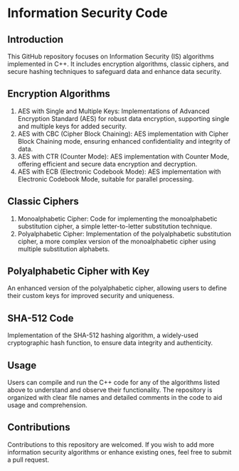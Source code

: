 # Information Security Code 

## Introduction
This GitHub repository focuses on Information Security (IS) algorithms implemented in C++. It includes encryption algorithms, classic ciphers, and secure hashing techniques to safeguard data and enhance data security.

## Encryption Algorithms
1. AES with Single and Multiple Keys: Implementations of Advanced Encryption Standard (AES) for robust data encryption, supporting single and multiple keys for added security.
2. AES with CBC (Cipher Block Chaining): AES implementation with Cipher Block Chaining mode, ensuring enhanced confidentiality and integrity of data.
3. AES with CTR (Counter Mode): AES implementation with Counter Mode, offering efficient and secure data encryption and decryption.
4. AES with ECB (Electronic Codebook Mode): AES implementation with Electronic Codebook Mode, suitable for parallel processing.

## Classic Ciphers
1. Monoalphabetic Cipher: Code for implementing the monoalphabetic substitution cipher, a simple letter-to-letter substitution technique.
2. Polyalphabetic Cipher: Implementation of the polyalphabetic substitution cipher, a more complex version of the monoalphabetic cipher using multiple substitution alphabets.

## Polyalphabetic Cipher with Key
An enhanced version of the polyalphabetic cipher, allowing users to define their custom keys for improved security and uniqueness.

## SHA-512 Code
Implementation of the SHA-512 hashing algorithm, a widely-used cryptographic hash function, to ensure data integrity and authenticity.

## Usage
Users can compile and run the C++ code for any of the algorithms listed above to understand and observe their functionality. The repository is organized with clear file names and detailed comments in the code to aid usage and comprehension.

## Contributions
Contributions to this repository are welcomed. If you wish to add more information security algorithms or enhance existing ones, feel free to submit a pull request.
